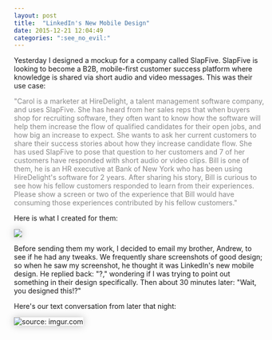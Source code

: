 ```yaml
---
layout: post
title:  "LinkedIn's New Mobile Design"
date: 2015-12-21 12:04:49
categories: ":see_no_evil:"
---
```


<p>Yesterday I designed a mockup for a company called SlapFive. SlapFive is looking to become a B2B, mobile-first customer success platform where knowledge is shared via short audio and video messages. This was their use case:</p>
<p style="color: #888">"Carol is a marketer at HireDelight, a talent management software company, and uses SlapFive. She has heard from her sales reps that when buyers shop for recruiting software, they often want to know how the software will help them increase the flow of qualified candidates for their open jobs, and how big an increase to expect. She wants to ask her current customers to share their success stories about how they increase candidate flow.  She has used SlapFive to pose that question to her customers and 7 of her customers have responded with short audio or video clips.  Bill is one of them, he is an HR executive at Bank of New York who has been using HireDelight's software for 2 years. After sharing his story, Bill is curious to see how his fellow customers responded to learn from their experiences. Please show a screen or two of the experience that Bill would have consuming those experiences contributed by his fellow customers."</p>
<p>Here is what I created for them:</p>
<img  style="box-shadow: 0 0 15px rgba(0, 0, 0, .25);" src="http://i.imgur.com/WoNWkla.png">
<p>Before sending them my work, I decided to email my brother, Andrew, to see if he had any tweaks. We frequently share screenshots of good design; so when he saw my screenshot, he thought it was LinkedIn's new mobile design. He replied back: "?," wondering if I was trying to point out something in their design specifically. Then about 30 minutes later: "Wait, you designed this!?"</p>
<p>Here's our text conversation from later that night:</p>
<img style="box-shadow: 0 0 15px rgba(0, 0, 0, .25);" src="http://i.imgur.com/yxXWtOM.jpg?1" title="source: imgur.com">
